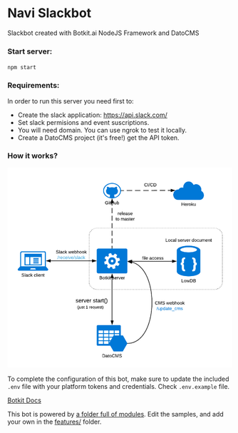 # Navi Slackbot

Slackbot created with Botkit.ai NodeJS Framework and DatoCMS

### Start server:
`npm start`

### Requirements:
In order to run this server you need first to:
* Create the slack application: https://api.slack.com/
* Set slack permisions and event suscriptions.
* You will need domain. You can use ngrok to test it locally.
* Create a DatoCMS project (it's free!) get the API token.

### How it works?

<img src="/diagram.png" width="700" />


To complete the configuration of this bot, make sure to update the included `.env` file with your platform tokens and credentials. Check `.env.example` file.

[Botkit Docs](https://botkit.ai/docs/v4)

This bot is powered by [a folder full of modules](https://botkit.ai/docs/v4/core.html#organize-your-bot-code). 
Edit the samples, and add your own in the [features/](features/) folder.
